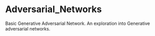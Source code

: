 # Adversarial_Networks
Basic Generative Adversarial Network.
An exploration into Generative adversarial networks.
